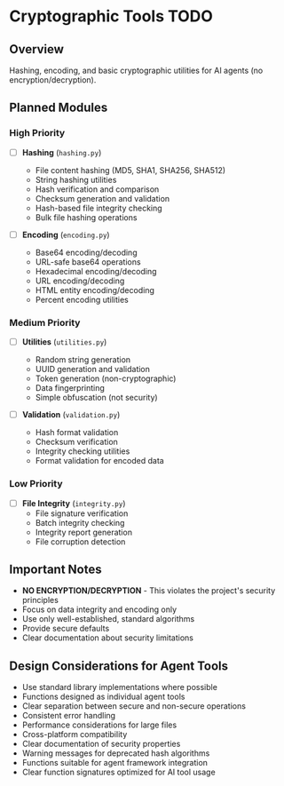 # Cryptographic Tools TODO

## Overview
Hashing, encoding, and basic cryptographic utilities for AI agents (no encryption/decryption).

## Planned Modules

### High Priority
- [ ] **Hashing** (`hashing.py`)
  - File content hashing (MD5, SHA1, SHA256, SHA512)
  - String hashing utilities
  - Hash verification and comparison
  - Checksum generation and validation
  - Hash-based file integrity checking
  - Bulk file hashing operations

- [ ] **Encoding** (`encoding.py`)
  - Base64 encoding/decoding
  - URL-safe base64 operations
  - Hexadecimal encoding/decoding
  - URL encoding/decoding
  - HTML entity encoding/decoding
  - Percent encoding utilities

### Medium Priority
- [ ] **Utilities** (`utilities.py`)
  - Random string generation
  - UUID generation and validation
  - Token generation (non-cryptographic)
  - Data fingerprinting
  - Simple obfuscation (not security)

- [ ] **Validation** (`validation.py`)
  - Hash format validation
  - Checksum verification
  - Integrity checking utilities
  - Format validation for encoded data

### Low Priority
- [ ] **File Integrity** (`integrity.py`)
  - File signature verification
  - Batch integrity checking
  - Integrity report generation
  - File corruption detection

## Important Notes
- **NO ENCRYPTION/DECRYPTION** - This violates the project's security principles
- Focus on data integrity and encoding only
- Use only well-established, standard algorithms
- Provide secure defaults
- Clear documentation about security limitations

## Design Considerations for Agent Tools
- Use standard library implementations where possible
- Functions designed as individual agent tools
- Clear separation between secure and non-secure operations
- Consistent error handling
- Performance considerations for large files
- Cross-platform compatibility
- Clear documentation of security properties
- Warning messages for deprecated hash algorithms
- Functions suitable for agent framework integration
- Clear function signatures optimized for AI tool usage